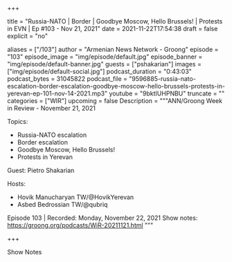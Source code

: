 
+++

title = "Russia-NATO | Border | Goodbye Moscow, Hello Brussels! | Protests in EVN | Ep #103 - Nov 21, 2021"
date = 2021-11-22T17:54:38
draft = false
explicit = "no"

aliases = ["/103"]
author = "Armenian News Network - Groong"
episode = "103"
episode_image = "img/episode/default.jpg"
episode_banner = "img/episode/default-banner.jpg"
guests = ["pshakarian"]
images = ["img/episode/default-social.jpg"]
podcast_duration = "0:43:03"
podcast_bytes = 31045822
podcast_file = "9596885-russia-nato-escalation-border-escalation-goodbye-moscow-hello-brussels-protests-in-yerevan-ep-101-nov-14-2021.mp3"
youtube = "9bktIUHPNBU"
truncate = ""
categories = ["WIR"]
upcoming = false
Description = """ANN/Groong Week in Review - November 21, 2021

Topics:

- Russia-NATO escalation
- Border escalation
- Goodbye Moscow, Hello Brussels!
- Protests in Yerevan

Guest: Pietro Shakarian

Hosts:
 - Hovik Manucharyan TW/@HovikYerevan
 - Asbed Bedrossian TW/@qubriq

Episode 103 | Recorded: Monday, November 22, 2021
Show notes: https://groong.org/podcasts/WiR-20211121.html
"""

+++

Show Notes

